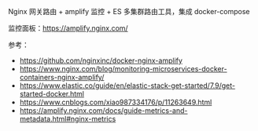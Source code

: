 Nginx 网关路由 + amplify 监控 + ES 多集群路由工具，集成 docker-compose

监控面板：<https://amplify.nginx.com/>

参考：
- <https://github.com/nginxinc/docker-nginx-amplify>
- <https://www.nginx.com/blog/monitoring-microservices-docker-containers-nginx-amplify/>
- <https://www.elastic.co/guide/en/elastic-stack-get-started/7.9/get-started-docker.html>
- <https://www.cnblogs.com/xiao987334176/p/11263649.html>
- <https://amplify.nginx.com/docs/guide-metrics-and-metadata.html#nginx-metrics>

